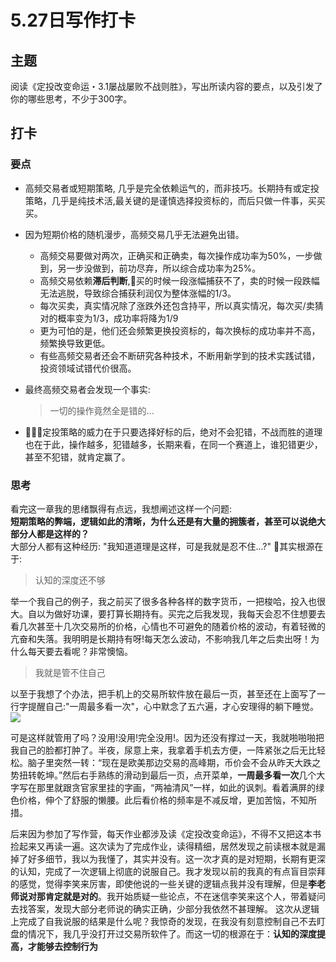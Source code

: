 # 5.27日写作打卡

## 主题
阅读《定投改变命运・3.1屡战屡败不战则胜》，写出所读内容的要点，以及引发了你的哪些思考，不少于300字。

## 打卡
### 要点
- 高频交易者或短期策略, 几乎是完全依赖运气的，而非技巧。长期持有或定投策略，几乎是纯技术活,最关键的是谨慎选择投资标的，而后只做一件事，买买买。

- 因为短期价格的随机漫步，高频交易几乎无法避免出错。  
    - 高频交易要做对两次，正确买和正确卖，每次操作成功率为50%，一步做到，另一步没做到，前功尽弃，所以综合成功率为25%。
    - 高频交易依赖**滞后判断**,买的时候一段涨幅捕获不了，卖的时候一段跌幅无法逃脱，导致综合捕获利润仅为整体涨幅的1/3。
    - 每次买卖，真实情况除了涨跌外还包含持平，所以真实情况，每次买/卖猜对的概率变为1/3，成功率将降为1/9
    - 更为可怕的是，他们还会频繁更换投资标的，每次换标的成功率并不高，频繁换导致更低。
    - 有些高频交易者还会不断研究各种技术，不断用新学到的技术实践试错，投资领域试错代价很高。
- 最终高频交易者会发现一个事实: 
    > 一切的操作竟然全是错的... 

- 定投策略的威力在于只要选择好标的后，绝对不会犯错，不战而胜的道理也在于此，操作越多，犯错越多，长期来看，在同一个赛道上，谁犯错更少，甚至不犯错，就肯定赢了。

### 思考
看完这一章我的思绪飘得有点远，我想阐述这样一个问题:  
**短期策略的弊端，逻辑如此的清晰，为什么还是有大量的拥簇者，甚至可以说绝大部分人都是这样的？**   
大部分人都有这种经历: "我知道道理是这样，可是我就是忍不住...?" 其实根源在于:
> 认知的深度还不够    
    
举一个我自己的例子，我之前买了很多各种各样的数字货币，一把梭哈，投入也很大。自以为做好功课，要打算长期持有。买完之后我发现，我每天会忍不住想要去看几次甚至十几次交易所的价格，心情也不可避免的随着价格的波动，有着轻微的亢奋和失落。我明明是长期持有呀!每天怎么波动，不影响我几年之后卖出呀！为什么每天要去看呢？非常懊恼。
> 我就是管不住自己  

以至于我想了个办法，把手机上的交易所软件放在最后一页，甚至还在上面写了一行字提醒自己:"一周最多看一次"，心中默念了五六遍，才心安理得的躺下睡觉。  
![](https://ipfs.io/ipfs/QmbUp7G6s4bfyevMxTRhw9eNqk6wWsV2RM8xQWZW2g2L7B?filename=IMG_202144_2334_305359886.png)

可是这样就管用了吗？没用!没用!完全没用!。因为还没有撑过一天，我就啪啪啪把我自己的脸都打肿了。半夜，尿意上来，我拿着手机去方便，一阵紧张之后无比轻松。脑子里突然一转：“现在是欧美那边交易的高峰期，币价会不会从昨天大跌之势扭转乾坤。”然后右手熟练的滑动到最后一页，点开菜单，**一周最多看一次**几个大字写在那里就跟贪官家里挂的字画，“两袖清风”一样，如此的讽刺。看着满屏的绿色价格，伸个了舒服的懒腰。此后看价格的频率是不减反增，更加苦恼，不知所措。

后来因为参加了写作营，每天作业都涉及读《定投改变命运》，不得不又把这本书捡起来又再读一遍。这次读为了完成作业，读得精细，居然发现之前读根本就是漏掉了好多细节，我以为我懂了，其实并没有。这一次才真的是对短期，长期有更深的认知，完成了一次逻辑上彻底的说服自己。我才发现以前的我真的有点盲目崇拜的感觉，觉得李笑来厉害，即使他说的一些关键的逻辑点我并没有理解，但是**李老师说对那肯定就是对的**。我开始质疑一些论点，不在迷信李笑来这个人，带着疑问去找答案，发现大部分老师说的确实正确，少部分我依然不甚理解。  这次从逻辑上完成了自我说服的结果是什么呢？我惊奇的发现，在我没有刻意控制自己不去盯盘的情况下，我几乎没打开过交易所软件了。而这一切的根源在于：**认知的深度提高，才能够去控制行为**